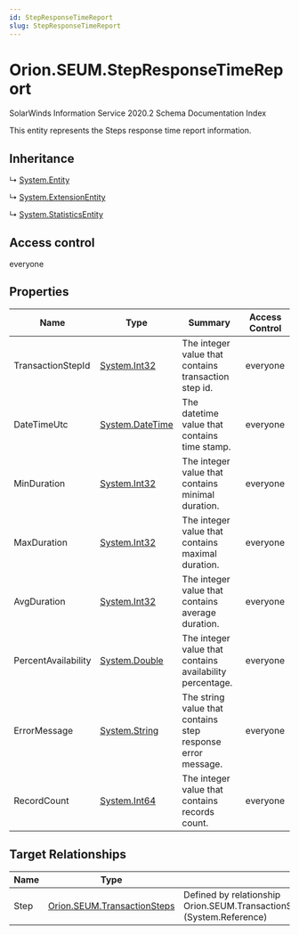 ```yaml
---
id: StepResponseTimeReport
slug: StepResponseTimeReport
---
```


# Orion.SEUM.StepResponseTimeReport

SolarWinds Information Service 2020.2 Schema Documentation Index

This entity represents the Steps response time report information.

## Inheritance

↳ [System.Entity](./../System/Entity)

↳ [System.ExtensionEntity](./../System/ExtensionEntity)

↳ [System.StatisticsEntity](./../System/StatisticsEntity)

## Access control

everyone

## Properties

| Name | Type | Summary | Access Control |
| ------ | ------ | ------ | ------ |
| TransactionStepId | [System.Int32](https://docs.microsoft.com/en-us/dotnet/api/system.int32) | The integer value that contains transaction step id. | everyone |
| DateTimeUtc | [System.DateTime](https://docs.microsoft.com/en-us/dotnet/api/system.datetime) | The datetime value that contains time stamp. | everyone |
| MinDuration | [System.Int32](https://docs.microsoft.com/en-us/dotnet/api/system.int32) | The integer value that contains minimal duration. | everyone |
| MaxDuration | [System.Int32](https://docs.microsoft.com/en-us/dotnet/api/system.int32) | The integer value that contains maximal duration. | everyone |
| AvgDuration | [System.Int32](https://docs.microsoft.com/en-us/dotnet/api/system.int32) | The integer value that contains average duration. | everyone |
| PercentAvailability | [System.Double](https://docs.microsoft.com/en-us/dotnet/api/system.double) | The integer value that contains availability percentage. | everyone |
| ErrorMessage | [System.String](https://docs.microsoft.com/en-us/dotnet/api/system.string) | The string value that contains step response error message. | everyone |
| RecordCount | [System.Int64](https://docs.microsoft.com/en-us/dotnet/api/system.int64) | The integer value that contains records count. | everyone |

## Target Relationships

| Name | Type | Notes |
| ------ | ------ | ------ |
| Step | [Orion.SEUM.TransactionSteps](./../Orion.SEUM/TransactionSteps) | Defined by relationship Orion.SEUM.TransactionStepReferencesStepResponseTimeReport (System.Reference) |

